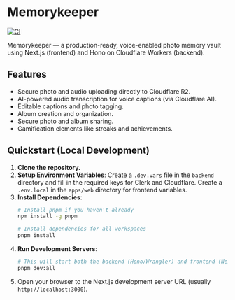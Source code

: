 # Memorykeeper

[![CI](https://github.com/sanlorenzoprx/memorykeeper/actions/workflows/ci.yml/badge.svg)](https://github.com/sanlorenzoprx/memorykeeper/actions/workflows/ci.yml)

Memorykeeper — a production-ready, voice-enabled photo memory vault using Next.js (frontend) and Hono on Cloudflare Workers (backend).

## Features
- Secure photo and audio uploading directly to Cloudflare R2.
- AI-powered audio transcription for voice captions (via Cloudflare AI).
- Editable captions and photo tagging.
- Album creation and organization.
- Secure photo and album sharing.
- Gamification elements like streaks and achievements.

## Quickstart (Local Development)
1.  **Clone the repository.**
2.  **Setup Environment Variables**: Create a `.dev.vars` file in the `backend` directory and fill in the required keys for Clerk and Cloudflare. Create a `.env.local` in the `apps/web` directory for frontend variables.
3.  **Install Dependencies**:
    ```bash
    # Install pnpm if you haven't already
    npm install -g pnpm

    # Install dependencies for all workspaces
    pnpm install
    ```
4.  **Run Development Servers**:
    ```bash
    # This will start both the backend (Hono/Wrangler) and frontend (Next.js) concurrently
    pnpm dev:all
    ```
5.  Open your browser to the Next.js development server URL (usually `http://localhost:3000`).